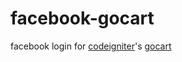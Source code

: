 facebook-gocart
===============

facebook login for [codeigniter](www.ellislab.com/codeigniter)'s [gocart](www.gocartdv.com)
